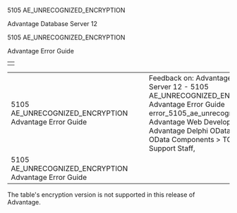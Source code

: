 5105 AE\_UNRECOGNIZED\_ENCRYPTION




Advantage Database Server 12  

5105 AE\_UNRECOGNIZED\_ENCRYPTION

Advantage Error Guide

|  |
| --- |
|  |

|  |  |  |  |  |
| --- | --- | --- | --- | --- |
| 5105 AE\_UNRECOGNIZED\_ENCRYPTION  Advantage Error Guide |  |  | Feedback on: Advantage Database Server 12 - 5105 AE\_UNRECOGNIZED\_ENCRYPTION Advantage Error Guide error\_5105\_ae\_unrecognized\_encryption Advantage Web Development > Advantage Delphi OData Client > Delphi OData Components > TODataSet / Dear Support Staff, |  |
| 5105 AE\_UNRECOGNIZED\_ENCRYPTION  Advantage Error Guide |  |  |  |  |

The table's encryption version is not supported in this release of Advantage.
